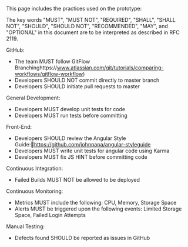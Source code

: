 This page includes the practices used on the prototype:

The key words "MUST", "MUST NOT", "REQUIRED", "SHALL", "SHALL NOT", "SHOULD", "SHOULD NOT", "RECOMMENDED", "MAY", and "OPTIONAL" in this document are to be interpreted as described in RFC 2119.

GitHub:
* The team MUST follow GitFlow Branchinghttps://www.atlassian.com/git/tutorials/comparing-workflows/gitflow-workflow)
* Developers SHOULD NOT commit directly to master branch
* Developers SHOULD initiate pull requests to master

General Development:
* Developers MUST develop unit tests for code
* Developers MUST run tests before committing

Front-End:
* Developers SHOULD review the Angular Style Guide:https://github.com/johnpapa/angular-styleguide
* Developers MUST write unit tests for angular code using Karma
* Developers MUST fix JS HINT before committing code

Continuous Integration:
* Failed Builds MUST NOT be allowed to be deployed

Continuous Monitoring:
* Metrics MUST include the following: CPU, Memory, Storage Space
* Alerts MUST be triggered upon the following events: Limited Storage Space, Failed Login Attempts

Manual Testing:
* Defects found SHOULD be reported as issues in GitHub

